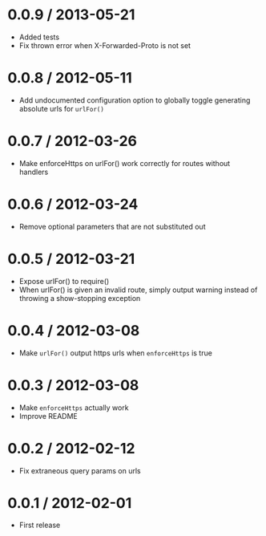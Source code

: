 0.0.9 / 2013-05-21
==================
  * Added tests
  * Fix thrown error when X-Forwarded-Proto is not set

0.0.8 / 2012-05-11
==================
  * Add undocumented configuration option to globally toggle generating absolute urls for `urlFor()`

0.0.7 / 2012-03-26
==================
  * Make enforceHttps on urlFor() work correctly for routes without handlers

0.0.6 / 2012-03-24
==================
  * Remove optional parameters that are not substituted out

0.0.5 / 2012-03-21
==================
  * Expose urlFor() to require()
  * When urlFor() is given an invalid route, simply output warning instead of throwing a show-stopping exception

0.0.4 / 2012-03-08
==================

  * Make `urlFor()` output https urls when `enforceHttps` is true

0.0.3 / 2012-03-08
==================

  * Make `enforceHttps` actually work
  * Improve README

0.0.2 / 2012-02-12
==================

  * Fix extraneous query params on urls

0.0.1 / 2012-02-01
==================

  * First release
